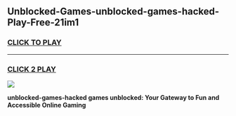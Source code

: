 
## Unblocked-Games-unblocked-games-hacked-Play-Free-21im1
<h3>
<a href="https://premium76.site?title=unblocked-games-hacked&ref=23A">CLICK TO PLAY</a></h3>
<hr>

<h3>
<a href="https://premium76.site?title=unblocked-games-hacked&ref=23A">CLICK 2 PLAY</a>
  
</h3>

<a href="https://premium76.site?title=unblocked-games-hacked&ref=23A"><img src="https://clearcache.store/games.png"></a>


**unblocked-games-hacked games unblocked: Your Gateway to Fun and Accessible Online Gaming**
